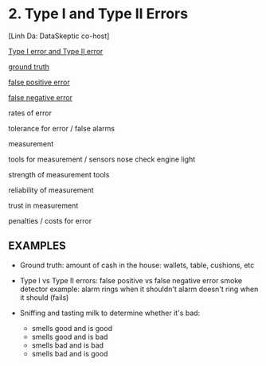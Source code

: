 # 2. Type I and Type II Errors
	
[Linh Da: DataSkeptic co-host]

[Type I error and Type II error](https://en.wikipedia.org/wiki/Type_I_and_type_II_errors#Type_I_error)

[ground truth](https://en.wikipedia.org/wiki/Ground_truth)

[false positive error](https://en.wikipedia.org/wiki/False_positives_and_false_negatives#False_positive_error)

[false negative error](https://en.wikipedia.org/wiki/False_positives_and_false_negatives#False_positive_error)

rates of error

tolerance for error / false alarms

measurement

tools for measurement / sensors
	nose
	check engine light

strength of measurement tools

reliability of measurement

trust in measurement

penalties / costs for error

## EXAMPLES

* Ground truth: amount of cash in the house: wallets, table, cushions, etc

* Type I vs Type II errors: 
	false positive vs false negative error
		smoke detector example:
			alarm rings when it shouldn't
			alarm doesn't ring when it should (fails)

* Sniffing and tasting milk to determine whether it's bad:
	- smells good and is good
	- smells good and is bad
	- smells bad and is bad
	- smells bad and is good
